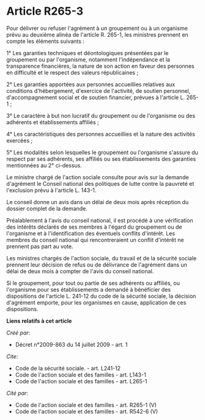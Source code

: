 # Article R265-3

Pour délivrer ou refuser l'agrément à un groupement ou à un organisme prévu au deuxième alinéa de l'article R. 265-1, les
ministres prennent en compte les éléments suivants : 

1° Les garanties techniques et déontologiques présentées par le groupement ou par l'organisme, notamment l'indépendance et la
transparence financières, la nature de son action en faveur des personnes en difficulté et le respect des valeurs
républicaines ; 

2° Les garanties apportées aux personnes accueillies relatives aux conditions d'hébergement, d'exercice de l'activité, de
soutien personnel, d'accompagnement social et de soutien financier, prévues à l'article L. 265-1 ; 

3° Le caractère à but non lucratif du groupement ou de l'organisme ou des adhérents et établissements affiliés ; 

4° Les caractéristiques des personnes accueillies et la nature des activités exercées ; 

5° Les modalités selon lesquelles le groupement ou l'organisme s'assure du respect par ses adhérents, ses affiliés ou ses
établissements des garanties mentionnées au 2° ci-dessus. 

Le ministre chargé de l'action sociale consulte pour avis sur la demande d'agrément le Conseil national des politiques de
lutte contre la pauvreté et l'exclusion prévu à l'article L. 143-1. 

Le conseil donne un avis dans un délai de deux mois après réception du dossier complet de la demande. 

Préalablement à l'avis du conseil national, il est procédé à une vérification des intérêts déclarés de ses membres à l'égard
du groupement ou de l'organisme et à l'identification des éventuels conflits d'intérêt. Les membres du conseil national qui
rencontreraient un conflit d'intérêt ne prennent pas part au vote. 

Les ministres chargés de l'action sociale, du travail et de la sécurité sociale prennent leur décision de refus ou de
délivrance de l'agrément dans un délai de deux mois à compter de l'avis du conseil national. 

Si le groupement, pour tout ou partie de ses adhérents ou affiliés, ou l'organisme pour ses établissements a demandé à
bénéficier des dispositions de l'article L. 241-12 du code de la sécurité sociale, la décision d'agrément emporte, pour les
organismes en cause, application de ces dispositions.

**Liens relatifs à cet article**

_Créé par_:

  - Décret n°2009-863 du 14 juillet 2009 - art. 1

_Cite_:

  - Code de la sécurité sociale. - art. L241-12
  - Code de l'action sociale et des familles - art. L143-1
  - Code de l'action sociale et des familles - art. L265-1

_Cité par_:

  - Code de l'action sociale et des familles - art. R265-1 (V)
  - Code de l'action sociale et des familles - art. R542-6 (V)
